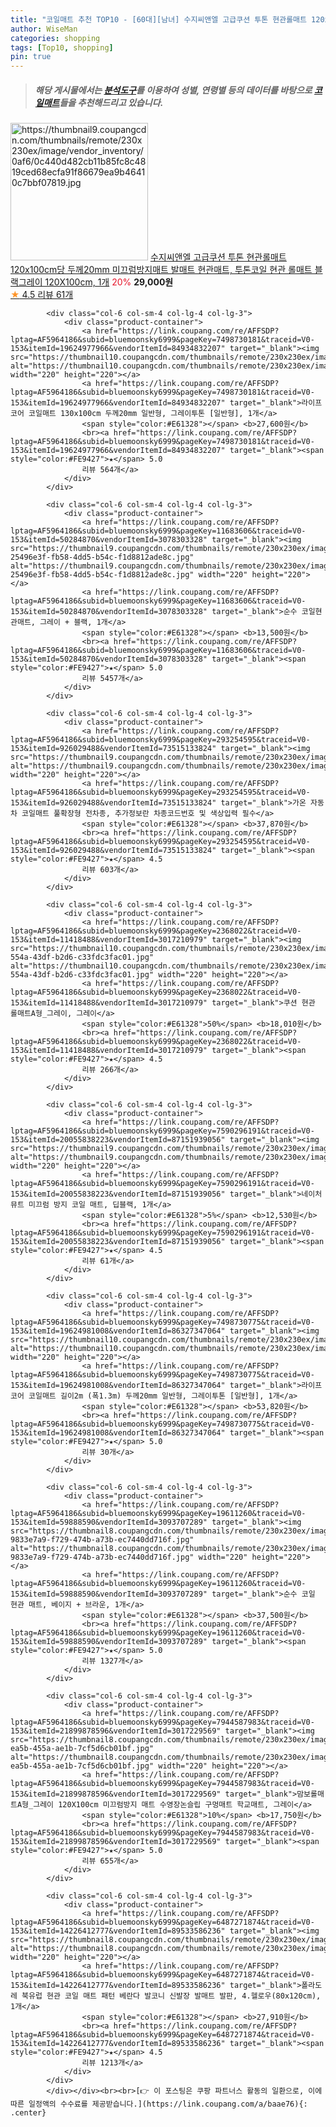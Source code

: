 ```yaml
---
title: "코일매트 추천 TOP10 - [60대][남녀] 수지씨앤엘 고급쿠션 투톤 현관롤매트 120x100cm당 두께20mm 미끄럼방지매트 발매트 현관매트, 투톤코일 현관 롤매트 블"
author: WiseMan
categories: shopping
tags: [Top10, shopping]
pin: true
---
```


> ##### 해당 게시물에서는 [**분석도구**](https://itemscout.io/)를 이용하여 **성별**, **연령별** 등의 데이터를 바탕으로 [**코일매트**](https://link.coupang.com/a/baae76)들을 추천해드리고 있습니다.
<div class="container"><div class="row">
            <div class="col-6 col-sm-4 col-lg-4 col-lg-3">
                <div class="product-container">
                    <a href="https://link.coupang.com/re/AFFSDP?lptag=AF5964186&subid=bluemoonsky6999&pageKey=7545906380&traceid=V0-153&itemId=19847667205&vendorItemId=73897071384" target="_blank"><img src="https://thumbnail9.coupangcdn.com/thumbnails/remote/230x230ex/image/vendor_inventory/0af6/0c440d482cb11b85fc8c4819ced68ecfa91f86679ea9b46410c7bbf07819.jpg" alt="https://thumbnail9.coupangcdn.com/thumbnails/remote/230x230ex/image/vendor_inventory/0af6/0c440d482cb11b85fc8c4819ced68ecfa91f86679ea9b46410c7bbf07819.jpg" width="220" height="220"></a>
                    <a href="https://link.coupang.com/re/AFFSDP?lptag=AF5964186&subid=bluemoonsky6999&pageKey=7545906380&traceid=V0-153&itemId=19847667205&vendorItemId=73897071384" target="_blank">수지씨앤엘 고급쿠션 투톤 현관롤매트 120x100cm당 두께20mm 미끄럼방지매트 발매트 현관매트, 투톤코일 현관 롤매트 블랙그레이 120X100cm, 1개</a>
                    <span style="color:#E61328">20%</span> <b>29,000원</b>
                    <br><a href="https://link.coupang.com/re/AFFSDP?lptag=AF5964186&subid=bluemoonsky6999&pageKey=7545906380&traceid=V0-153&itemId=19847667205&vendorItemId=73897071384" target="_blank"><span style="color:#FE9427">★</span> 4.5
                    리뷰 61개</a>
                </div>
            </div>
            
            <div class="col-6 col-sm-4 col-lg-4 col-lg-3">
                <div class="product-container">
                    <a href="https://link.coupang.com/re/AFFSDP?lptag=AF5964186&subid=bluemoonsky6999&pageKey=7498730181&traceid=V0-153&itemId=19624977966&vendorItemId=84934832207" target="_blank"><img src="https://thumbnail10.coupangcdn.com/thumbnails/remote/230x230ex/image/0820_amir_esrgan_inf80k_batch_2_max3k/2029/8ea20ced4b0972670c283b9f2e90b1eb0c0dd1985fe257d8eee8ba9dd578.jpg" alt="https://thumbnail10.coupangcdn.com/thumbnails/remote/230x230ex/image/0820_amir_esrgan_inf80k_batch_2_max3k/2029/8ea20ced4b0972670c283b9f2e90b1eb0c0dd1985fe257d8eee8ba9dd578.jpg" width="220" height="220"></a>
                    <a href="https://link.coupang.com/re/AFFSDP?lptag=AF5964186&subid=bluemoonsky6999&pageKey=7498730181&traceid=V0-153&itemId=19624977966&vendorItemId=84934832207" target="_blank">라이프코어 코일매트 130x100cm 두께20mm 일반형, 그레이투톤 [일반형], 1개</a>
                    <span style="color:#E61328"></span> <b>27,600원</b>
                    <br><a href="https://link.coupang.com/re/AFFSDP?lptag=AF5964186&subid=bluemoonsky6999&pageKey=7498730181&traceid=V0-153&itemId=19624977966&vendorItemId=84934832207" target="_blank"><span style="color:#FE9427">★</span> 5.0
                    리뷰 564개</a>
                </div>
            </div>
            
            <div class="col-6 col-sm-4 col-lg-4 col-lg-3">
                <div class="product-container">
                    <a href="https://link.coupang.com/re/AFFSDP?lptag=AF5964186&subid=bluemoonsky6999&pageKey=11683606&traceid=V0-153&itemId=50284870&vendorItemId=3078303328" target="_blank"><img src="https://thumbnail9.coupangcdn.com/thumbnails/remote/230x230ex/image/retail/images/6666679667942521-25496e3f-fb58-4dd5-b54c-f1d8812ade8c.jpg" alt="https://thumbnail9.coupangcdn.com/thumbnails/remote/230x230ex/image/retail/images/6666679667942521-25496e3f-fb58-4dd5-b54c-f1d8812ade8c.jpg" width="220" height="220"></a>
                    <a href="https://link.coupang.com/re/AFFSDP?lptag=AF5964186&subid=bluemoonsky6999&pageKey=11683606&traceid=V0-153&itemId=50284870&vendorItemId=3078303328" target="_blank">순수 코일현관매트, 그레이 + 블랙, 1개</a>
                    <span style="color:#E61328"></span> <b>13,500원</b>
                    <br><a href="https://link.coupang.com/re/AFFSDP?lptag=AF5964186&subid=bluemoonsky6999&pageKey=11683606&traceid=V0-153&itemId=50284870&vendorItemId=3078303328" target="_blank"><span style="color:#FE9427">★</span> 5.0
                    리뷰 5457개</a>
                </div>
            </div>
            
            <div class="col-6 col-sm-4 col-lg-4 col-lg-3">
                <div class="product-container">
                    <a href="https://link.coupang.com/re/AFFSDP?lptag=AF5964186&subid=bluemoonsky6999&pageKey=293254595&traceid=V0-153&itemId=926029488&vendorItemId=73515133824" target="_blank"><img src="https://thumbnail9.coupangcdn.com/thumbnails/remote/230x230ex/image/vendor_inventory/9d36/7febe853ba74fac0267a6d8090fd91c137e42ae94b97f337649ec35046cd.jpg" alt="https://thumbnail9.coupangcdn.com/thumbnails/remote/230x230ex/image/vendor_inventory/9d36/7febe853ba74fac0267a6d8090fd91c137e42ae94b97f337649ec35046cd.jpg" width="220" height="220"></a>
                    <a href="https://link.coupang.com/re/AFFSDP?lptag=AF5964186&subid=bluemoonsky6999&pageKey=293254595&traceid=V0-153&itemId=926029488&vendorItemId=73515133824" target="_blank">가온 자동차 코일매트 풀확장형 전차종, 추가정보란 차종코드번호 및 색상입력 필수</a>
                    <span style="color:#E61328"></span> <b>37,870원</b>
                    <br><a href="https://link.coupang.com/re/AFFSDP?lptag=AF5964186&subid=bluemoonsky6999&pageKey=293254595&traceid=V0-153&itemId=926029488&vendorItemId=73515133824" target="_blank"><span style="color:#FE9427">★</span> 4.5
                    리뷰 603개</a>
                </div>
            </div>
            
            <div class="col-6 col-sm-4 col-lg-4 col-lg-3">
                <div class="product-container">
                    <a href="https://link.coupang.com/re/AFFSDP?lptag=AF5964186&subid=bluemoonsky6999&pageKey=2368022&traceid=V0-153&itemId=11418488&vendorItemId=3017210979" target="_blank"><img src="https://thumbnail10.coupangcdn.com/thumbnails/remote/230x230ex/image/vendor_inventory/images/2016/03/15/18/7/eec64c6b-554a-43df-b2d6-c33fdc3fac01.jpg" alt="https://thumbnail10.coupangcdn.com/thumbnails/remote/230x230ex/image/vendor_inventory/images/2016/03/15/18/7/eec64c6b-554a-43df-b2d6-c33fdc3fac01.jpg" width="220" height="220"></a>
                    <a href="https://link.coupang.com/re/AFFSDP?lptag=AF5964186&subid=bluemoonsky6999&pageKey=2368022&traceid=V0-153&itemId=11418488&vendorItemId=3017210979" target="_blank">쿠션 현관 롤매트A형_그레이, 그레이</a>
                    <span style="color:#E61328">50%</span> <b>18,010원</b>
                    <br><a href="https://link.coupang.com/re/AFFSDP?lptag=AF5964186&subid=bluemoonsky6999&pageKey=2368022&traceid=V0-153&itemId=11418488&vendorItemId=3017210979" target="_blank"><span style="color:#FE9427">★</span> 4.5
                    리뷰 266개</a>
                </div>
            </div>
            
            <div class="col-6 col-sm-4 col-lg-4 col-lg-3">
                <div class="product-container">
                    <a href="https://link.coupang.com/re/AFFSDP?lptag=AF5964186&subid=bluemoonsky6999&pageKey=7590296191&traceid=V0-153&itemId=20055838223&vendorItemId=87151939056" target="_blank"><img src="https://thumbnail9.coupangcdn.com/thumbnails/remote/230x230ex/image/rs_quotation_api/fxv9usun/ec9c00e10461427b9fd75eee1449cc4c.jpg" alt="https://thumbnail9.coupangcdn.com/thumbnails/remote/230x230ex/image/rs_quotation_api/fxv9usun/ec9c00e10461427b9fd75eee1449cc4c.jpg" width="220" height="220"></a>
                    <a href="https://link.coupang.com/re/AFFSDP?lptag=AF5964186&subid=bluemoonsky6999&pageKey=7590296191&traceid=V0-153&itemId=20055838223&vendorItemId=87151939056" target="_blank">네이처뮤트 미끄럼 방지 코일 매트, 딥블랙, 1개</a>
                    <span style="color:#E61328">5%</span> <b>12,530원</b>
                    <br><a href="https://link.coupang.com/re/AFFSDP?lptag=AF5964186&subid=bluemoonsky6999&pageKey=7590296191&traceid=V0-153&itemId=20055838223&vendorItemId=87151939056" target="_blank"><span style="color:#FE9427">★</span> 4.5
                    리뷰 61개</a>
                </div>
            </div>
            
            <div class="col-6 col-sm-4 col-lg-4 col-lg-3">
                <div class="product-container">
                    <a href="https://link.coupang.com/re/AFFSDP?lptag=AF5964186&subid=bluemoonsky6999&pageKey=7498730775&traceid=V0-153&itemId=19624981008&vendorItemId=86327347064" target="_blank"><img src="https://thumbnail10.coupangcdn.com/thumbnails/remote/230x230ex/image/vendor_inventory/70ac/03da5b54761392f22de77818f34f5e6c0f674f364e236e94b1e480a303ca.jpg" alt="https://thumbnail10.coupangcdn.com/thumbnails/remote/230x230ex/image/vendor_inventory/70ac/03da5b54761392f22de77818f34f5e6c0f674f364e236e94b1e480a303ca.jpg" width="220" height="220"></a>
                    <a href="https://link.coupang.com/re/AFFSDP?lptag=AF5964186&subid=bluemoonsky6999&pageKey=7498730775&traceid=V0-153&itemId=19624981008&vendorItemId=86327347064" target="_blank">라이프코어 코일매트 길이2m (폭1.3m) 두께20mm 일반형, 그레이투톤 [일반형], 1개</a>
                    <span style="color:#E61328"></span> <b>53,820원</b>
                    <br><a href="https://link.coupang.com/re/AFFSDP?lptag=AF5964186&subid=bluemoonsky6999&pageKey=7498730775&traceid=V0-153&itemId=19624981008&vendorItemId=86327347064" target="_blank"><span style="color:#FE9427">★</span> 5.0
                    리뷰 30개</a>
                </div>
            </div>
            
            <div class="col-6 col-sm-4 col-lg-4 col-lg-3">
                <div class="product-container">
                    <a href="https://link.coupang.com/re/AFFSDP?lptag=AF5964186&subid=bluemoonsky6999&pageKey=19611260&traceid=V0-153&itemId=59888590&vendorItemId=3093707289" target="_blank"><img src="https://thumbnail8.coupangcdn.com/thumbnails/remote/230x230ex/image/retail/images/6666725342902110-9833e7a9-f729-474b-a73b-ec7440dd716f.jpg" alt="https://thumbnail8.coupangcdn.com/thumbnails/remote/230x230ex/image/retail/images/6666725342902110-9833e7a9-f729-474b-a73b-ec7440dd716f.jpg" width="220" height="220"></a>
                    <a href="https://link.coupang.com/re/AFFSDP?lptag=AF5964186&subid=bluemoonsky6999&pageKey=19611260&traceid=V0-153&itemId=59888590&vendorItemId=3093707289" target="_blank">순수 코일 현관 매트, 베이지 + 브라운, 1개</a>
                    <span style="color:#E61328"></span> <b>37,500원</b>
                    <br><a href="https://link.coupang.com/re/AFFSDP?lptag=AF5964186&subid=bluemoonsky6999&pageKey=19611260&traceid=V0-153&itemId=59888590&vendorItemId=3093707289" target="_blank"><span style="color:#FE9427">★</span> 5.0
                    리뷰 1327개</a>
                </div>
            </div>
            
            <div class="col-6 col-sm-4 col-lg-4 col-lg-3">
                <div class="product-container">
                    <a href="https://link.coupang.com/re/AFFSDP?lptag=AF5964186&subid=bluemoonsky6999&pageKey=7944587983&traceid=V0-153&itemId=21899878596&vendorItemId=3017229569" target="_blank"><img src="https://thumbnail8.coupangcdn.com/thumbnails/remote/230x230ex/image/vendor_inventory/images/2016/03/16/10/2/6b7bc822-ea5b-455a-ae1b-7cf5d6cb01bf.jpg" alt="https://thumbnail8.coupangcdn.com/thumbnails/remote/230x230ex/image/vendor_inventory/images/2016/03/16/10/2/6b7bc822-ea5b-455a-ae1b-7cf5d6cb01bf.jpg" width="220" height="220"></a>
                    <a href="https://link.coupang.com/re/AFFSDP?lptag=AF5964186&subid=bluemoonsky6999&pageKey=7944587983&traceid=V0-153&itemId=21899878596&vendorItemId=3017229569" target="_blank">맘보롤매트A형_그레이 120X100cm 미끄럼방지 매트 수영장논슬립 구멍매트 학교매트, 그레이</a>
                    <span style="color:#E61328">10%</span> <b>17,750원</b>
                    <br><a href="https://link.coupang.com/re/AFFSDP?lptag=AF5964186&subid=bluemoonsky6999&pageKey=7944587983&traceid=V0-153&itemId=21899878596&vendorItemId=3017229569" target="_blank"><span style="color:#FE9427">★</span> 5.0
                    리뷰 655개</a>
                </div>
            </div>
            
            <div class="col-6 col-sm-4 col-lg-4 col-lg-3">
                <div class="product-container">
                    <a href="https://link.coupang.com/re/AFFSDP?lptag=AF5964186&subid=bluemoonsky6999&pageKey=6487271874&traceid=V0-153&itemId=14226412777&vendorItemId=89533586236" target="_blank"><img src="https://thumbnail8.coupangcdn.com/thumbnails/remote/230x230ex/image/vendor_inventory/707e/49fb04137817411b57b49e560345fb863c4db1abe2e81f7296f0107b3c3a.jpg" alt="https://thumbnail8.coupangcdn.com/thumbnails/remote/230x230ex/image/vendor_inventory/707e/49fb04137817411b57b49e560345fb863c4db1abe2e81f7296f0107b3c3a.jpg" width="220" height="220"></a>
                    <a href="https://link.coupang.com/re/AFFSDP?lptag=AF5964186&subid=bluemoonsky6999&pageKey=6487271874&traceid=V0-153&itemId=14226412777&vendorItemId=89533586236" target="_blank">폴라도레 북유럽 현관 코일 매트 패턴 베란다 발코니 신발장 발매트 발판, 4.헬로우(80x120cm), 1개</a>
                    <span style="color:#E61328"></span> <b>27,910원</b>
                    <br><a href="https://link.coupang.com/re/AFFSDP?lptag=AF5964186&subid=bluemoonsky6999&pageKey=6487271874&traceid=V0-153&itemId=14226412777&vendorItemId=89533586236" target="_blank"><span style="color:#FE9427">★</span> 4.5
                    리뷰 1213개</a>
                </div>
            </div>
            </div></div><br><br>[👉 이 포스팅은 쿠팡 파트너스 활동의 일환으로, 이에 따른 일정액의 수수료를 제공받습니다.](https://link.coupang.com/a/baae76){: .center}